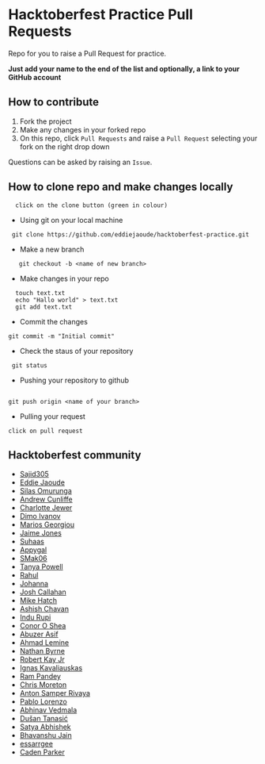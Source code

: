 # Hacktoberfest Practice Pull Requests

Repo for you to raise a Pull Request for practice.

**Just add your name to the end of the list and optionally, a link to your GitHub account**

## How to contribute

1. Fork the project
2. Make any changes in your forked repo
3. On this repo, click `Pull Requests` and raise a `Pull Request` selecting your fork on the right drop down

Questions can be asked by raising an `Issue`.

## How to clone repo and make changes locally

```
  click on the clone button (green in colour)

```

  - Using git on your local machine

```
 git clone https://github.com/eddiejaoude/hacktoberfest-practice.git

 ```

- Make a new branch
```
   git checkout -b <name of new branch>

```


- Make changes in your repo
```
  touch text.txt
  echo "Hallo world" > text.txt
  git add text.txt

 ```
 - Commit the changes

 ```
 git commit -m "Initial commit"

 ```

 - Check the staus of your repository
 ```
  git status

 ```

 - Pushing your repository to github

 ```

 git push origin <name of your branch>

 ```


 - Pulling your request

 ```
 click on pull request

 ```


## Hacktoberfest community
- [Sajid305](https://github.com/Sajid305)
- [Eddie Jaoude](https://github.com/eddiejaoude)
- [Silas Omurunga](https://github.com/Simbadeveloper)
- [Andrew Cunliffe](https://github.com/andrew-cunliffe)
- [Charlotte Jewer](https://github.com/Charlotte990)
- [Dimo Ivanov](https://github.com/divanoff)
- [Marios Georgiou](https://github.com/MariosGeorgiou)
- [Jaime Jones](https://github.com/jaime-lynn)
- [Suhaas](https://github.com/suhaaskataria)
- [Appygal](https://github.com/appygal)
- [SMak06](https://github.com/SMak06)
- [Tanya Powell](https://github.com/tanyapowell)
- [Rahul](https://github.com/kohli6010)
- [Johanna](https://github.com/Johanna-hub)
- [Josh Callahan](https://github.com/joshcallahan)
- [Mike Hatch](https://github.com/mikeshatch)
- [Ashish Chavan](https://github.com/AshishChavan98)
- [Indu Rupi](https://github.com/indurupi)
- [Conor O Shea](https://github.com/conoroshea1996)
- [Abuzer Asif](https://github.com/abuzerasif)
- [Ahmad Lemine](https://github.com/ahmadlemine/)
- [Nathan Byrne](https://github.com/naefun/)
- [Robert Kay Jr](https://github.com/RobertKayJr/)
- [Ignas Kavaliauskas](https://github.com/ignaskavaliauskas)
- [Ram Pandey](https://github.com/ram2510)
- [Chris Moreton](https://github.com/chris-moreton/)
- [Anton Samper Rivaya](https://github.com/antonsamper/)
- [Pablo Lorenzo](https://github.com/Ll2NZ/)
- [Abhinav Vedmala](https://github.com/mrswagbhinav/)
- [Dušan Tanasić](https://github.com/Duk4/)
- [Satya Abhishek](https://github.com/kashek85)
- [Bhavanshu Jain](https://github.com/bhavanshu-1112)
- [essarrgee](https://github.com/essarrgee)
- [Caden Parker](https://github.com/Ne0nWinds)
